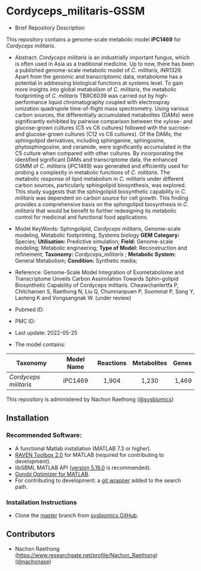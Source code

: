 # Cordyceps_militaris-GSSM

- Brief Repository Description

This repository contains a genome-scale metabolic model **iPC1469** for _Cordyceps militaris_.

- Abstract:
_Cordyceps militaris_ is an industrially important fungus, which is often used in Asia as a traditional medicine. Up to now, there has been a published genome-scale metabolic model of _C. militaris_, iNR1329. Apart from the genomic and transcriptomic data, metabolome has a potential in addressing biological functions at systems level. To gain more insights into global metabolism of _C. militaris_, the metabolic footprinting of _C. militaris_ TBRC6039 was carried out by high-performance liquid chromatography coupled with electrospray ionization quadrupole time-of-flight mass spectrometry. Using various carbon sources, the differentially accumulated metabolites (DAMs) were significantly exhibited by pairwise comparison between the xylose- and glucose-grown cultures (C5 vs C6 cultures) followed with the sucrose- and glucose-grown cultures (C12 vs C6 cultures). Of the DAMs, the sphingolipid derivatives, including sphinganine, sphingosine, phytosphingosine, and ceramide, were significantly accumulated in the C5 culture when compared with other cultures. By incorporating the identified significant DAMs and transcriptome data, the enhanced GSMM of _C. militaris_ (iPC1469) was generated and efficiently used for probing a complexity in metabolic functions of _C. militaris_. The metabolic response of lipid metabolism in _C. militaris_ under different carbon sources, particularly sphingolipid biosynthesis, was explored. This study suggests that the sphingolipid biosynthetic capability in _C. militaris_ was dependent on carbon source for cell growth. This finding provides a comprehensive basis on the sphingolipid biosynthesis in _C. militaris_ that would be benefit to further redesigning its metabolic control for medicinal and functional food applications.

- Model KeyWords:
Sphingolipid, _Cordyceps militaris_, Genome-scale modeling, Metabolic footprinting, Systems biology
**GEM Category:** Species; **Utilisation:** Predictive simulation; **Field:** Genome-scale modeling; Metabolic
engineering; **Type of Model:** Reconstruction and refinement; **Taxonomy:** _Cordyceps_militaris_ ; **Metabolic System:** General Metabolism; **Condition:** Synthetic media;

- Reference: Genome-Scale Model Integration of Exometabolome and Transcriptome Unveils Carbon Assimilation Towards Sphin-golipid Biosynthetic Capability of Cordyceps militaris. Cheawchanlertfa P, Chitcharoen S, Raethong N, Liu Q, Chumnanpuen P, Soommat P, Song Y, Laoteng K and Vongsangnak W. (under review)

- Pubmed ID: 

- PMC ID: 

- Last update: 2022-05-25

- The model contains:

| Taxonomy | Model Name | Reactions | Metabolites| Genes |
| ------------- |:-------------:|:-------------:|:-------------:|-----:|
| _Cordyceps militaris_ | iPC1469 | 1,904 | 1,230 | 1,469 |

This repository is administered by Nachon Raethong ([@sysbiomics](https://github.com/sysbiomics))

## Installation

### Recommended Software:
* A functional Matlab installation (MATLAB 7.3 or higher).
* [RAVEN Toolbox 2.0](https://github.com/SysBioChalmers/RAVEN) for MATLAB (required for contributing to development). 
* libSBML MATLAB API ([version 5.16.0](https://sourceforge.net/projects/sbml/files/libsbml/5.13.0/stable/MATLAB%20interface/)  is recommended).
* [Gurobi Optimizer for MATLAB](http://www.gurobi.com/registration/download-reg).
* For contributing to development: a [git wrapper](https://github.com/manur/MATLAB-git) added to the search path.

### Installation Instructions
* Clone the [master](https://github.com/sysbiomics/Cordyceps_militaris-GSMM) branch from [sysbiomics GitHub](https://github.com//sysbiomics).

## Contributors
* Nachon Raethong (https://www.researchgate.net/profile/Nachon_Raethong) ([@nachonase](https://github.com/nachonase))

